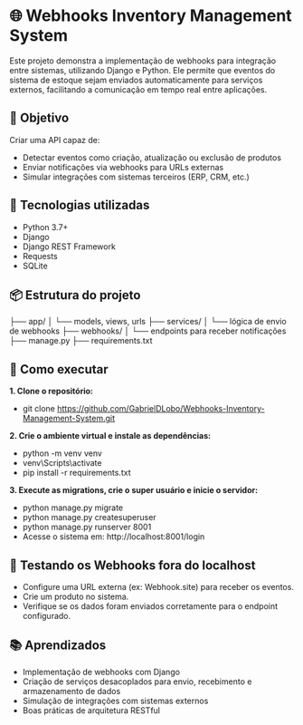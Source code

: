 # 🌐 Webhooks Inventory Management System

Este projeto demonstra a implementação de webhooks para integração entre sistemas, utilizando Django e Python. Ele permite que eventos do sistema de estoque sejam enviados automaticamente para serviços externos, facilitando a comunicação em tempo real entre aplicações.

## 🚀 Objetivo
Criar uma API capaz de:
- Detectar eventos como criação, atualização ou exclusão de produtos
- Enviar notificações via webhooks para URLs externas
- Simular integrações com sistemas terceiros (ERP, CRM, etc.)

## 🧰 Tecnologias utilizadas
- Python 3.7+
- Django
- Django REST Framework
- Requests
- SQLite

## 📦 Estrutura do projeto

├── app/
│   └── models, views, urls
├── services/
│   └── lógica de envio de webhooks
├── webhooks/
│   └── endpoints para receber notificações
├── manage.py
├── requirements.txt


## 🔧 Como executar

<strong>1. 	Clone o repositório:</strong>
- git clone https://github.com/GabrielDLobo/Webhooks-Inventory-Management-System.git

<strong>2. 	Crie o ambiente virtual e instale as dependências:</strong>
- python -m venv venv
- venv\Scripts\activate
- pip install -r requirements.txt

<strong>3. 	Execute as migrations, crie o super usuário e inicie o servidor:</strong>
- python manage.py migrate
- python manage.py createsuperuser
- python manage.py runserver 8001
- Acesse o sistema em: http://localhost:8001/login


## 📡 Testando os Webhooks fora do localhost
- Configure uma URL externa (ex: Webhook.site) para receber os eventos.
- Crie um produto no sistema.
- Verifique se os dados foram enviados corretamente para o endpoint configurado.

## 📚 Aprendizados
- Implementação de webhooks com Django
- Criação de serviços desacoplados para envio, recebimento e armazenamento de dados
- Simulação de integrações com sistemas externos
- Boas práticas de arquitetura RESTful
